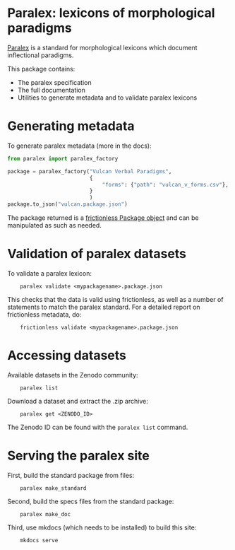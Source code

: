 # Paralex: lexicons of morphological paradigms

[Paralex](https://www.paralex-standard.org) is a standard for morphological lexicons which document inflectional paradigms.

This package contains:
- The paralex specification
- The full documentation
- Utilities to generate metadata and to validate paralex lexicons

# Generating metadata

To generate paralex metadata (more in the docs):


```python title="gen-metadata.py"
from paralex import paralex_factory

package = paralex_factory("Vulcan Verbal Paradigms",
                          {
                              "forms": {"path": "vulcan_v_forms.csv"},
                          }
                          )
package.to_json("vulcan.package.json")
```

The package returned is a [frictionless Package object](https://framework.frictionlessdata.io/docs/framework/package.html) and can be manipulated as such as needed.


# Validation of paralex datasets

To validate a paralex lexicon:

~~~
    paralex validate <mypackagename>.package.json
~~~

This checks that the data is valid using frictionless, as well as a number of statements to match the paralex standard.
For a detailed report on frictionless metadata, do:


~~~
    frictionless validate <mypackagename>.package.json
~~~

# Accessing datasets

Available datasets in the Zenodo community:

~~~
    paralex list
~~~

Download a dataset and extract the .zip archive:

~~~
    paralex get <ZENODO_ID>
~~~

The Zenodo ID can be found with the `paralex list` command.

# Serving the paralex site

First, build the standard package from files:

~~~
	paralex make_standard
~~~

Second, build the specs files from the standard package:

~~~
	paralex make_doc
~~~

Third, use mkdocs (which needs to be installed) to build this site:

~~~
	mkdocs serve
~~~
